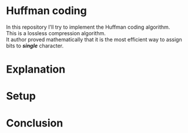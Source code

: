 #  Huffman coding 

In this repository I'll try to  implement the  Huffman coding algorithm.  
This is a lossless compression algorithm.  
It author proved mathematically that it is the most efficient way to assign bits to ***single*** character.

# Explanation



# Setup 

# Conclusion